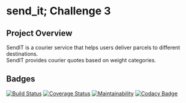 # send_it; Challenge 3
## Project Overview
SendIT is a courier service that helps users deliver parcels to different destinations.<br>
SendIT provides courier quotes based on weight categories.
## Badges <br>
[![Build Status](https://travis-ci.org/walimike/send_it.svg?branch=add-badges)](https://travis-ci.org/walimike/send_it)              [![Coverage Status](https://coveralls.io/repos/github/walimike/send_it/badge.svg?branch=develop-v2)](https://coveralls.io/github/walimike/send_it?branch=develop-v2)                   [![Maintainability](https://api.codeclimate.com/v1/badges/a2aa72f959462adcbbde/maintainability)](https://codeclimate.com/github/walimike/send_it/maintainability)         [![Codacy Badge](https://api.codacy.com/project/badge/Grade/9da0f37eeb8840c680821eaf13dd36c1)](https://www.codacy.com/app/walimike/send_it?utm_source=github.com&amp;utm_medium=referral&amp;utm_content=walimike/send_it&amp;utm_campaign=Badge_Grade)
